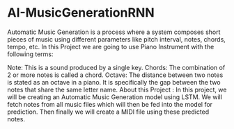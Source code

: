 # AI-MusicGenerationRNN

Automatic Music Generation is a process where a system composes short pieces of music using different parameters like pitch interval, notes,
chords, tempo, etc. In this Project we are going to use Piano Instrument with the following terms:

Note: This is a sound produced by a single key.
Chords: The combination of 2 or more notes is called a chord.
Octave: The distance between two notes is stated as an octave in a piano. It is specifically the gap between the
two notes that share the same letter name.
About this Project :
In this project, we will be creating an Automatic Music Generation model using LSTM. We will fetch notes from all 
music files which will then be fed into the model for prediction. Then finally we will create a MIDI file using these predicted notes.
